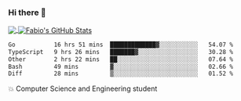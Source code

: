 ### Hi there 👋
<a href="https://github.com/fabiovincenzi/fabiovincenzi">
  <img align="center" src="https://github-readme-stats.vercel.app/api/top-langs/?username=fabiovincenzi&title_color=ffffff&text_color=c9cacc&icon_color=2bbc8a&bg_color=1d1f21&langs_count=3" />
</a>
<a href="https://github.com/fabiovincenzi/fabiovincenzi">
  <img align="center" src="https://github-readme-stats.vercel.app/api?username=fabiovincenzi&show_icons=true&line_height=27&count_private=true&title_color=ffffff&text_color=c9cacc&icon_color=2bbc8a&bg_color=1d1f21" alt="Fabio's GitHub Stats" />
</a>
<!--START_SECTION:waka-->

```txt
Go           16 hrs 51 mins  █████████████▓░░░░░░░░░░░   54.07 %
TypeScript   9 hrs 26 mins   ███████▓░░░░░░░░░░░░░░░░░   30.28 %
Other        2 hrs 22 mins   ██░░░░░░░░░░░░░░░░░░░░░░░   07.64 %
Bash         49 mins         ▓░░░░░░░░░░░░░░░░░░░░░░░░   02.66 %
Diff         28 mins         ▒░░░░░░░░░░░░░░░░░░░░░░░░   01.52 %
```

<!--END_SECTION:waka-->

:boom: Computer Science and Engineering student
